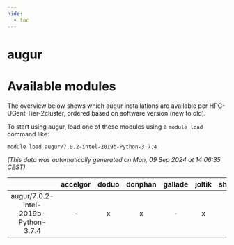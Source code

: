 ```yaml
---
hide:
  - toc
---
```


augur
=====

# Available modules


The overview below shows which augur installations are available per HPC-UGent Tier-2cluster, ordered based on software version (new to old).

To start using augur, load one of these modules using a `module load` command like:

```shell
module load augur/7.0.2-intel-2019b-Python-3.7.4
```

*(This data was automatically generated on Mon, 09 Sep 2024 at 14:06:35 CEST)*  

| |accelgor|doduo|donphan|gallade|joltik|shinx|skitty|
| :---: | :---: | :---: | :---: | :---: | :---: | :---: | :---: |
|augur/7.0.2-intel-2019b-Python-3.7.4|-|x|x|-|x|-|x|
